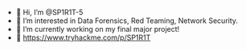 - 👋 Hi, I’m @SP1R1T-5
- 👀 I’m interested in Data Forensics, Red Teaming, Network Security.
- 🌱 I’m currently working on my final major project!
- 🔎 https://www.tryhackme.com/p/SP1R1T


<!---
SP1R1T-5/SP1R1T-5 is a ✨ special ✨ repository because its `README.md` (this file) appears on your GitHub profile.
You can click the Preview link to take a look at your changes.
--->
